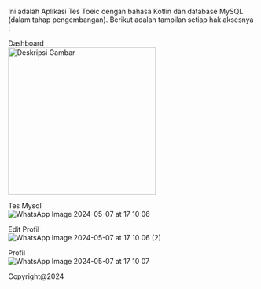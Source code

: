 Ini adalah Aplikasi Tes Toeic dengan bahasa Kotlin dan database MySQL (dalam tahap pengembangan).
Berikut adalah tampilan setiap hak aksesnya :


Dashboard <br>
<img src="![WhatsApp Image 2024-05-07 at 17 10 06 (1)](https://github.com/Wahyunianti/Toeic-Test-Android/assets/122524103/90fd10ec-fec1-4915-afa0-5be3aa930a61)" alt="Deskripsi Gambar" width="300" height="auto">


Tes Mysql <br>
![WhatsApp Image 2024-05-07 at 17 10 06](https://github.com/Wahyunianti/Toeic-Test-Android/assets/122524103/ec8b54d5-310c-44e5-a606-56fc67b3df7d)

Edit Profil <br>
![WhatsApp Image 2024-05-07 at 17 10 06 (2)](https://github.com/Wahyunianti/Toeic-Test-Android/assets/122524103/57eaa844-febd-40bc-8187-3d4c32a67201)

Profil <br>
![WhatsApp Image 2024-05-07 at 17 10 07](https://github.com/Wahyunianti/Toeic-Test-Android/assets/122524103/8250d4ea-dcf0-4a93-b3d1-ac4eee36d4e1)


Copyright@2024
